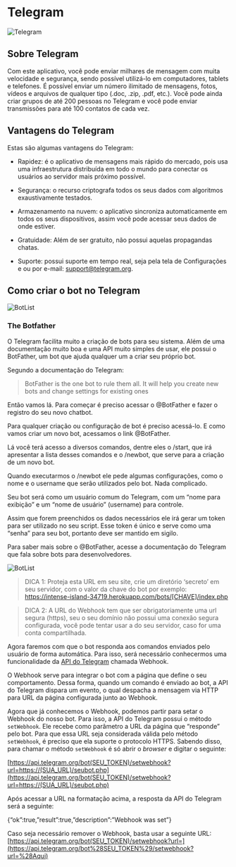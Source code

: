 # Telegram

![Telegram](http://www.escolaandroid.com/wp-content/uploads/2015/10/tele1.jpg)

## Sobre Telegram

Com este aplicativo, você pode enviar milhares de mensagem com muita velocidade e segurança, sendo possível utilizá-lo em computadores, tablets e telefones. É possível enviar um número ilimitado de mensagens, fotos, vídeos e arquivos de qualquer tipo (.doc, .zip, .pdf, etc.). Você pode ainda criar grupos de até 200 pessoas no Telegram e você pode enviar transmissões para até 100 contatos de cada vez.


## Vantagens do Telegram

Estas são algumas vantagens do Telegram:

 - Rapidez: é o aplicativo de mensagens mais rápido do mercado, pois usa uma infraestrutura distribuída em todo o mundo para conectar os usuários ao servidor mais próximo possível.
 
 - Segurança: o recurso criptografa todos os seus dados com algoritmos exaustivamente testados.
 
 - Armazenamento na nuvem: o aplicativo sincroniza automaticamente em todos os seus dispositivos, assim você pode acessar seus dados de onde estiver.
 
 - Gratuidade: Além de ser gratuito, não possui aquelas propagandas chatas.
 
 - Suporte: possui suporte em tempo real, seja pela tela de Configurações e ou por e-mail: support@telegram.org.


## Como criar o bot no Telegram


![BotList](https://cdn-images-1.medium.com/max/600/1*xrtoeblZ8oLBNkMnluU1dg.png)

### The Botfather

O Telegram facilita muito a criação de bots para seu sistema. Além de uma documentação muito boa e uma API muito simples de usar, ele possui o BotFather, um bot que ajuda qualquer um a criar seu próprio bot.

Segundo a documentação do Telegram:

> BotFather is the one bot to rule them all. It will help you create new bots and change settings for existing ones

Então vamos lá. Para começar é preciso acessar o @BotFather e fazer o registro do seu novo chatbot.

Para qualquer criação ou configuração de bot é preciso acessá-lo. E como vamos criar um novo bot, acessamos o link @BotFather.

Lá você terá acesso a diversos comandos, dentre eles o /start, que irá apresentar a lista desses comandos e o /newbot, que serve para a criação de um novo bot.

Quando executarmos o /newbot ele pede algumas configurações, como o nome e o username que serão utilizados pelo bot. Nada complicado.

Seu bot será como um usuário comum do Telegram, com um “nome para exibição” e um “nome de usuário” (username) para controle.

Assim que forem preenchidos os dados necessários ele irá gerar um token para ser utilizado no seu script. Esse token é único e serve como uma “senha” para seu bot, portanto deve ser mantido em sigilo.

Para saber mais sobre o @BotFather, acesse a documentação do Telegram que fala sobre bots para desenvolvedores.


![BotList](http://www.escolaandroid.com/wp-content/uploads/2015/10/tele21.jpg)

> DICA 1: Proteja esta URL em seu site, crie um diretório ‘secreto’ em seu servidor, com o valor da chave do bot por exemplo: https://intense-island-34719.herokuapp.com/bots/[CHAVE]/index.php


> DICA 2: A URL do Webhook tem que ser obrigatoriamente uma url segura (https), seu o seu domínio não possui uma conexão segura configurada, você pode tentar usar a do seu servidor, caso for uma conta compartilhada.


Agora faremos com que o bot responda aos comandos enviados pelo usuário de forma automática. Para isso, será necessário conhecermos uma funcionalidade da  [API do Telegram](https://core.telegram.org/bots/api)  chamada Webhook.

O Webhook serve para integrar o bot com a página que define o seu comportamento. Dessa forma, quando um comando é enviado ao bot, a API do Telegram dispara um evento, o qual despacha a mensagem via HTTP para URL da página configurada junto ao Webhook.

Agora que já conhecemos o Webhook, podemos partir para setar o Webhook do nosso bot. Para isso, a API do Telegram possui o método  `setWebhook`. Ele recebe como parâmetro a URL da página que “responde” pelo bot. Para que essa URL seja considerada válida pelo método  `setWebhook`, é preciso que ela suporte o protocolo HTTPS. Sabendo disso, para chamar o método  `setWebhook`  é só abrir o  _browser_  e digitar o seguinte:

[https://api.telegram.org/bot(SEU_TOKEN)/setwebhook?url=https://(SUA_URL)/seubot.php](https://api.telegram.org/bot(SEU_TOKEN)/setwebhook?url=https://(SUA_URL)/seubot.php)

Após acessar a URL na formatação acima, a resposta da API do Telegram será a seguinte:

{“ok”:true,”result”:true,”description”:”Webhook was set”}

Caso seja necessário remover o Webhook, basta usar a seguinte URL: [https://api.telegram.org/bot(SEU_TOKEN)/setwebhook?url=](https://api.telegram.org/bot%28SEU_TOKEN%29/setwebhook?url=%28Aqui)
